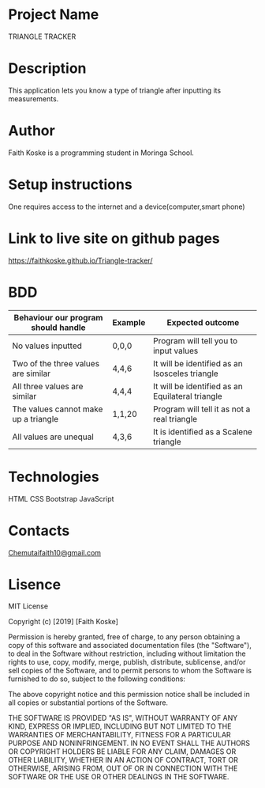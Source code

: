 # Project Name
TRIANGLE TRACKER
# Description
This application lets you know a type of triangle after inputting its measurements.
# Author
Faith Koske is a programming student in Moringa School.
# Setup instructions
One requires access to the internet and a device(computer,smart phone)
# Link to live site on github pages
https://faithkoske.github.io/Triangle-tracker/
# BDD
| Behaviour our program should handle | Example |Expected outcome
| ------------- | ------------- |-----------|
| No values inputted | 0,0,0  |Program will tell you to input values |
| Two of the three values are similar  | 4,4,6 | It will be identified as an Isosceles triangle|
| All three values are similar |4,4,4 | It will be identified as an Equilateral triangle|
| The values cannot make up a triangle|1,1,20| Program will tell it as not a real triangle|
| All values are unequal|4,3,6| It is identified as a Scalene triangle|
# Technologies
HTML
CSS
Bootstrap
JavaScript
# Contacts
Chemutaifaith10@gmail.com
# Lisence
MIT License

Copyright (c) [2019] [Faith Koske]

Permission is hereby granted, free of charge, to any person obtaining a copy
of this software and associated documentation files (the "Software"), to deal
in the Software without restriction, including without limitation the rights
to use, copy, modify, merge, publish, distribute, sublicense, and/or sell
copies of the Software, and to permit persons to whom the Software is
furnished to do so, subject to the following conditions:

The above copyright notice and this permission notice shall be included in all
copies or substantial portions of the Software.

THE SOFTWARE IS PROVIDED "AS IS", WITHOUT WARRANTY OF ANY KIND, EXPRESS OR
IMPLIED, INCLUDING BUT NOT LIMITED TO THE WARRANTIES OF MERCHANTABILITY,
FITNESS FOR A PARTICULAR PURPOSE AND NONINFRINGEMENT. IN NO EVENT SHALL THE
AUTHORS OR COPYRIGHT HOLDERS BE LIABLE FOR ANY CLAIM, DAMAGES OR OTHER
LIABILITY, WHETHER IN AN ACTION OF CONTRACT, TORT OR OTHERWISE, ARISING FROM,
OUT OF OR IN CONNECTION WITH THE SOFTWARE OR THE USE OR OTHER DEALINGS IN THE
SOFTWARE.
